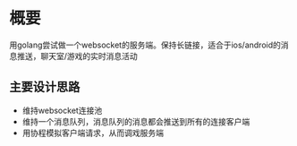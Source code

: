 # 概要
用golang尝试做一个websocket的服务端。保持长链接，适合于ios/android的消息推送，聊天室/游戏的实时消息活动


## 主要设计思路

- 维持websocket连接池
- 维持一个消息队列，消息队列的消息都会推送到所有的连接客户端
- 用协程模拟客户端请求，从而调戏服务端

